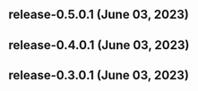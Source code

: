 ## release-0.5.0.1 (June 03, 2023)


## release-0.4.0.1 (June 03, 2023)


## release-0.3.0.1 (June 03, 2023)
